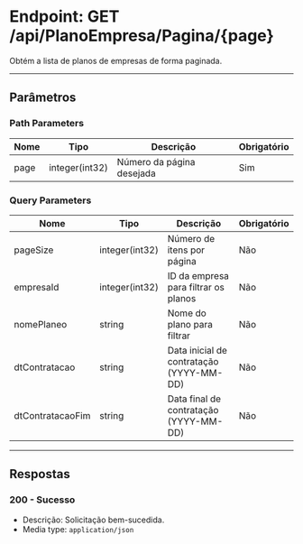 # Endpoint: GET /api/PlanoEmpresa/Pagina/{page}

Obtém a lista de planos de empresas de forma paginada.

---

## **Parâmetros**

### **Path Parameters**
| Nome | Tipo        | Descrição                   | Obrigatório |
|------|-------------|-----------------------------|-------------|
| page | integer(int32) | Número da página desejada   | Sim         |

### **Query Parameters**
| Nome              | Tipo            | Descrição                                    | Obrigatório |
|-------------------|-----------------|--------------------------------------------|-------------|
| pageSize          | integer(int32) | Número de itens por página                  | Não         |
| empresaId         | integer(int32) | ID da empresa para filtrar os planos        | Não         |
| nomePlaneo        | string         | Nome do plano para filtrar                  | Não         |
| dtContratacao     | string         | Data inicial de contratação (YYYY-MM-DD)    | Não         |
| dtContratacaoFim  | string         | Data final de contratação (YYYY-MM-DD)      | Não         |

---

## **Respostas**

### **200 - Sucesso**
- Descrição: Solicitação bem-sucedida.
- Media type: `application/json`
